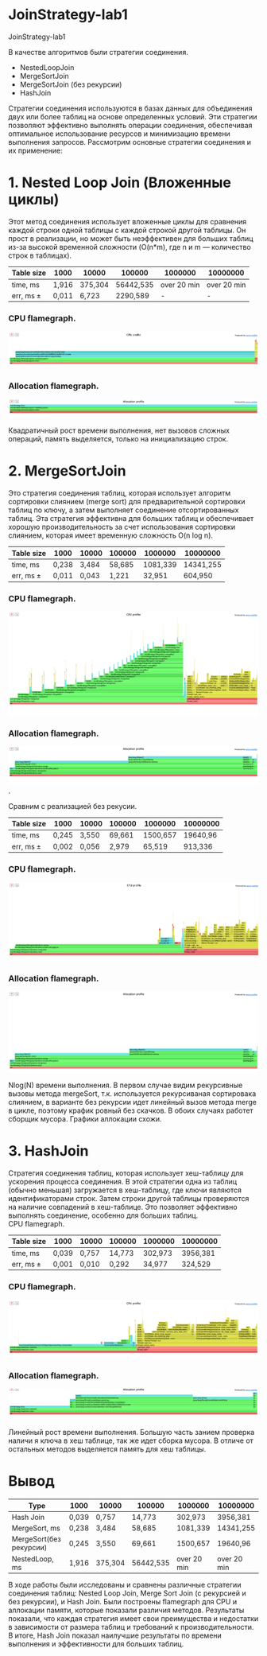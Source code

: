 # JoinStrategy-lab1
JoinStrategy-lab1 


В качестве алгоритмов были стратегии соединения.
- NestedLoopJoin
- MergeSortJoin
- MergeSortJoin (без рекурсии)
- HashJoin

Стратегии соединения используются в базах данных для объединения двух или более таблиц на основе определенных условий. Эти стратегии позволяют эффективно выполнять операции соединения, обеспечивая оптимальное использование ресурсов и минимизацию времени выполнения запросов. Рассмотрим основные стратегии соединения и их применение:

# 1. Nested Loop Join (Вложенные циклы) 

Этот метод соединения использует вложенные циклы для сравнения каждой строки одной таблицы с каждой строкой другой таблицы. Он прост в реализации, но может быть неэффективен для больших таблиц из-за высокой временной сложности (O(n*m), где n и m — количество строк в таблицах).  

   Table size| 1000  | 10000 | 100000 | 1000000     | 10000000    |
   --- |-------|-------|--------|-------------|-------------|
   time, ms | 1,916 | 375,304   | 56442,535 | over 20 min | over 20 min | 
   err, ms ±| 0,011 | 6,723 | 2290,589 | -           | -           |   

### CPU flamegraph. 
![nested_cpu.png](pictures/nested_cpu.png)


### Allocation flamegraph.  
![nested_alloc.png](pictures/nested_alloc.png)  

Квадратичный рост времени выполнения,  нет вызовов сложных операций,  память выделяется,  только на инициализацию строк. 
# 2. MergeSortJoin 
Это стратегия соединения таблиц, которая использует алгоритм сортировки слиянием (merge sort) для предварительной сортировки таблиц по ключу, а затем выполняет соединение отсортированных таблиц. Эта стратегия эффективна для больших таблиц и обеспечивает хорошую производительность за счет использования сортировки слиянием, которая имеет временную сложность O(n log n).  

   Table size| 1000  | 10000 | 100000 | 1000000  | 10000000  |
   --- |-------|-------|--------|----------|-----------|
   time, ms | 0,238 | 3,484 | 58,685 | 1081,339 | 14341,255 | 
   err, ms ±| 0,011 | 0,043 | 1,221  | 32,951   | 604,950   |  


### CPU flamegraph. 
![merge_cpu.png](pictures/merge_cpu.png)


### Allocation flamegraph.  
![merge_alloc.png](pictures/merge_alloc.png). 

Сравним с реализацией без рекусии.

   Table size| 1000   | 10000 | 100000 | 1000000  | 10000000  |
   --- |--------|-----|--------|----------|-----------|
   time, ms | 0,245 | 3,550 | 69,661 | 1500,657 | 19640,96 | 
   err, ms ±| 0,002  | 0,056 | 2,979  | 65,519   | 913,336   |  


### CPU flamegraph.  
![merge_iter_cpu.png](pictures/merge_iter_cpu.png)   

### Allocation flamegraph.  
![merge_iter_alloc.png](pictures/merge_iter_alloc.png)


Nlog(N) времени выполнения. В первом случае видим рекурсивные вызовы метода mergeSort, т.к. используется рекурсиваная сортировака слиянием, в варианте без рекурсии идет линейный вызов метода merge в цикле, поэтому крафик ровный без скачков. В обоих случаях работет сборщик мусора. Графики аллокации схожи.  

# 3. HashJoin 
Стратегия соединения таблиц, которая использует хеш-таблицу для ускорения процесса соединения. В этой стратегии одна из таблиц (обычно меньшая) загружается в хеш-таблицу, где ключи являются идентификаторами строк. Затем строки другой таблицы проверяются на наличие совпадений в хеш-таблице. Это позволяет эффективно выполнять соединение, особенно для больших таблиц.  
CPU flamegraph.

   Table size| 1000  | 10000 | 100000 | 1000000  | 10000000  |
   --- |-------|-------|--------|----------|-----------|
   time, ms | 0,039 | 0,757 | 14,773 | 302,973  | 3956,381  | 
   err, ms ±| 0,001 | 0,010 | 0,292  | 34,977    | 324,529   |         

### CPU flamegraph.
![hash_cpu.png](pictures/hash_cpu.png)
### Allocation flamegraph.  
![hash_alloc.png](pictures/hash_alloc.png)


Линейный рост времени выполнения. Большую часть занием проверка наличи я ключа в хеш таблице, так же идет сборка мусора. В отличе от остальных методов выделяется память для хеш таблицы.  

# Вывод  
   Type| 1000  | 10000 | 100000 | 1000000  | 10000000  |
   --- |-------|-------|--------|----------|-----------|
   Hash Join | 0,039 | 0,757 | 14,773 | 302,973  | 3956,381  | 
   MergeSort, ms | 0,238 | 3,484 | 58,685 | 1081,339 | 14341,255 | 
   MergeSort(без рекурсии) | 0,245 | 3,550 | 69,661 | 1500,657 | 19640,96 |
   NestedLoop, ms | 1,916 | 375,304   | 56442,535 | over 20 min | over 20 min | 

 
В ходе работы были исследованы и сравнены различные стратегии соединения таблиц: Nested Loop Join, Merge Sort Join (с рекурсией и без рекурсии), и Hash Join. Были построены flamegraph для CPU и аллокации памяти, которые показали различия методов.
Результаты показали, что каждая стратегия имеет свои преимущества и недостатки в зависимости от размера таблиц и требований к производительности.  
В итоге, Hash Join показал наилучшие результаты по времени выполнения и эффективности для больших таблиц.